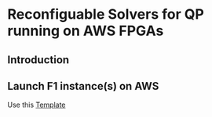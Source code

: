Reconfiguable Solvers for QP running on AWS FPGAs
===

## Introduction

## Launch F1 instance(s) on AWS

Use this [Template](https://aws.amazon.com/marketplace/server/fulfillment?ami=ami-09555423c1a04e06b&deliveryMethod=4ae9c97b-c3b4-4e41-bb8c-9f15164aaa71&productId=4ae9c97b-c3b4-4e41-bb8c-9f15164aaa71&ref_=cfg_full_continue&region=us-east-1&version=2999ded4-da1d-49bc-a07c-af3364cfb387)
